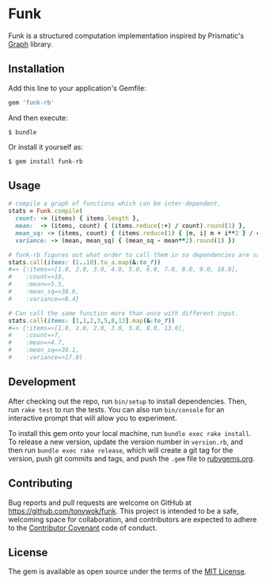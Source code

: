 # Funk

Funk is a structured computation implementation inspired by Prismatic's [Graph](https://github.com/Prismatic/plumbing#graph-the-functional-swiss-army-knife) library.

## Installation

Add this line to your application's Gemfile:

```ruby
gem 'funk-rb'
```

And then execute:

    $ bundle

Or install it yourself as:

    $ gem install funk-rb

## Usage

```ruby
# compile a graph of functions which can be inter-dependent.
stats = Funk.compile(
  count: -> (items) { items.length },
  mean:  -> (items, count) { (items.reduce(:+) / count).round(1) },
  mean_sq: -> (items, count) { (items.reduce(1) { |m, i| m + i**2 } / count).round(1) },
  variance: -> (mean, mean_sq) { (mean_sq - mean**2).round(1) })

# funk-rb figures out what order to call them in so dependencies are satisfied
stats.call(items: (1..10).to_a.map(&:to_f))
#=> {:items=>[1.0, 2.0, 3.0, 4.0, 5.0, 6.0, 7.0, 8.0, 9.0, 10.0],
#    :count=>10,
#    :mean=>5.5,
#    :mean_sq=>38.6,
#    :variance=>8.4}

# Can call the same function more than once with different input.
stats.call(items: [1,1,2,3,5,8,13].map(&:to_f))
#=> {:items=>[1.0, 1.0, 2.0, 3.0, 5.0, 8.0, 13.0],
#    :count=>7,
#    :mean=>4.7,
#    :mean_sq=>39.1,
#    :variance=>17.0}
```

## Development

After checking out the repo, run `bin/setup` to install dependencies. Then, run `rake test` to run the tests. You can also run `bin/console` for an interactive prompt that will allow you to experiment.

To install this gem onto your local machine, run `bundle exec rake install`. To release a new version, update the version number in `version.rb`, and then run `bundle exec rake release`, which will create a git tag for the version, push git commits and tags, and push the `.gem` file to [rubygems.org](https://rubygems.org).

## Contributing

Bug reports and pull requests are welcome on GitHub at https://github.com/tonywok/funk. This project is intended to be a safe, welcoming space for collaboration, and contributors are expected to adhere to the [Contributor Covenant](contributor-covenant.org) code of conduct.


## License

The gem is available as open source under the terms of the [MIT License](http://opensource.org/licenses/MIT).
